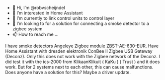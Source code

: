 - 👋 Hi, I’m @robvscheijndel
- 👀 I’m interested in Home Assistant 
- 🌱 I’m currently to link control units to control layer
- 💞️ I’m looking to for a solution for connecting a smoke detector to a zigbee system
- 📫 How to reach me ...

<!---
robvscheijndel/robvscheijndel is a ✨ special ✨ repository because its `README.md` (this file) appears on your GitHub profile.
You can click the Preview link to take a look at your changes.
--->
I have smoke detectors Angeleye Zigbee module ZBST-AE-630-EUR.
Have Home Assistant with dresden elektronik ConBee II Zigbee USB Gateway (Deconz).
Only this does not work with the Zigbee network of the Deconz.
I did test it with the ics-2000 from KlikaanKlikuit ( KaKu ) ( Trust ) and it does work.
But for 2 systems next to each other, this can cause malfunctions.
Does anyone have a solution for this?
Maybe a driver update.
